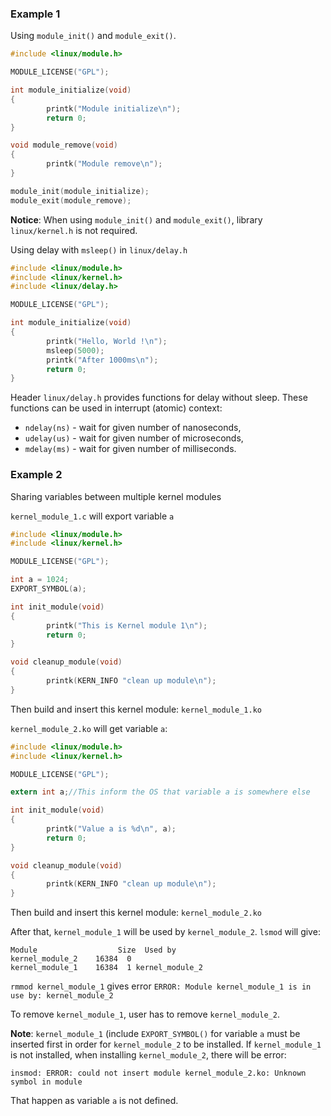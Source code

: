 ### Example 1

Using ``module_init()`` and ``module_exit()``.

```c
#include <linux/module.h>

MODULE_LICENSE("GPL");

int module_initialize(void)
{
        printk("Module initialize\n");
        return 0;
}

void module_remove(void)
{
        printk("Module remove\n");
}

module_init(module_initialize);
module_exit(module_remove);
```
**Notice**: When using ``module_init()`` and ``module_exit()``, library ``linux/kernel.h`` is not required.

Using delay with ``msleep()`` in ``linux/delay.h``

```c
#include <linux/module.h>
#include <linux/kernel.h>
#include <linux/delay.h>

MODULE_LICENSE("GPL");

int module_initialize(void)
{
        printk("Hello, World !\n");
        msleep(5000);
        printk("After 1000ms\n");
        return 0;
}
```

Header ``linux/delay.h`` provides functions for delay without sleep. These functions can be used in interrupt (atomic) context:

* ``ndelay(ns)`` - wait for given number of nanoseconds,
* ``udelay(us)`` - wait for given number of microseconds,
* ``mdelay(ms)`` - wait for given number of milliseconds.

### Example 2

Sharing variables between multiple kernel modules

``kernel_module_1.c`` will export variable ``a``

```c
#include <linux/module.h>
#include <linux/kernel.h>

MODULE_LICENSE("GPL");

int a = 1024;
EXPORT_SYMBOL(a);

int init_module(void)
{
        printk("This is Kernel module 1\n");
        return 0;
}

void cleanup_module(void)
{
        printk(KERN_INFO "clean up module\n");
}
```

Then build and insert this kernel module: ``kernel_module_1.ko``

``kernel_module_2.ko`` will get variable ``a``:

```c
#include <linux/module.h>
#include <linux/kernel.h>

MODULE_LICENSE("GPL");

extern int a;//This inform the OS that variable a is somewhere else

int init_module(void)
{
        printk("Value a is %d\n", a);
        return 0;
}

void cleanup_module(void)
{
        printk(KERN_INFO "clean up module\n");
}
```

Then build and insert this kernel module: ``kernel_module_2.ko``

After that, ``kernel_module_1`` will be used by ``kernel_module_2``. ``lsmod`` will give:

```
Module                  Size  Used by
kernel_module_2    16384  0
kernel_module_1    16384  1 kernel_module_2
```

``rmmod kernel_module_1`` gives error ``ERROR: Module kernel_module_1 is in use by: kernel_module_2``

To remove ``kernel_module_1``, user has to remove ``kernel_module_2``.

**Note**: ``kernel_module_1`` (include ``EXPORT_SYMBOL()`` for variable ``a`` must be inserted first in order for ``kernel_module_2`` to be installed. If ``kernel_module_1`` is not installed, when installing ``kernel_module_2``, there will be error:

```
insmod: ERROR: could not insert module kernel_module_2.ko: Unknown symbol in module
```

That happen as variable ``a`` is not defined.
